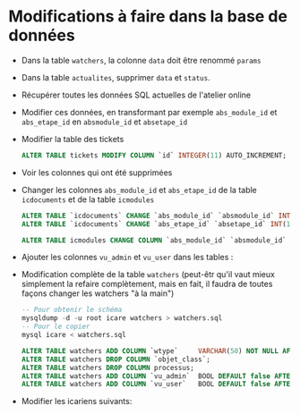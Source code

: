 # Modifications à faire dans la base de données

* Dans la table `watchers`, la colonne `data` doit être renommé `params`

* Dans la table `actualites`, supprimer `data` et `status`.

* Récupérer toutes les données SQL actuelles de l'atelier online

* Modifier ces données, en transformant par exemple `abs_module_id` et `abs_etape_id` en `absmodule_id` et `absetape_id`

* Modifier la table des tickets

  ~~~SQL
  ALTER TABLE tickets MODIFY COLUMN `id` INTEGER(11) AUTO_INCREMENT;
  ~~~

* Voir les colonnes qui ont été supprimées

* Changer les colonnes `abs_module_id` et `abs_etape_id` de la table `icdocuments` et de la table `icmodules`

  ~~~SQL
  ALTER TABLE `icdocuments` CHANGE `abs_module_id` `absmodule_id` INT(2) DEFAULT NULL;
  ALTER TABLE `icdocuments` CHANGE `abs_etape_id` `absetape_id` INT(11) DEFAULT NULL;

  ALTER TABLE icmodules CHANGE COLUMN `abs_module_id` `absmodule_id` INT(2) NOT NULL;
  ~~~

* Ajouter les colonnes `vu_admin` et `vu_user` dans les tables :

* Modification complète de la table `watchers` (peut-êtr qu'il vaut mieux simplement la refaire complètement, mais en fait, il faudra de toutes façons changer les watchers "à la main")
  ~~~SQL
  -- Pour obtenir le schéma
  mysqldump -d -u root icare watchers > watchers.sql
  -- Pour le copier
  mysql icare < watchers.sql
  ~~~
  ~~~SQL
  ALTER TABLE watchers ADD COLUMN `wtype`     VARCHAR(50) NOT NULL AFTER id;
  ALTER TABLE watchers DROP COLUMN `objet_class`;
  ALTER TABLE watchers DROP COLUMN processus;
  ALTER TABLE watchers ADD COLUMN `vu_admin`  BOOL DEFAULT false AFTER data;
  ALTER TABLE watchers ADD COLUMN `vu_user`   BOOL DEFAULT false AFTER `vu_admin`;
  ~~~

* Modifier les icariens suivants:

  ~~~SQL
  ~~~
